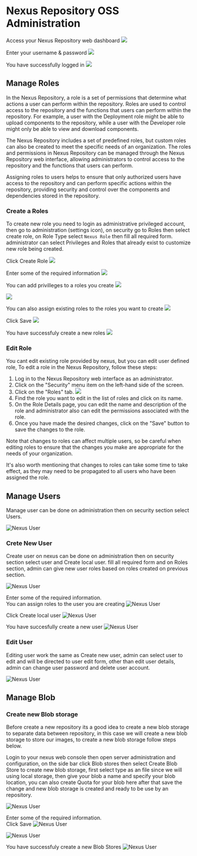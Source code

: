 # Nexus Repository OSS Administration

Access your Nexus Repository web dashboard
![](/Chapter-3-Nexus/img/login-nexus-1.png)

Enter your username & password
![](/Chapter-3-Nexus/img/login-nexus-2.png)

You have successfully logged in
![](/Chapter-3-Nexus/img/login-nexus-3.png)

## Manage Roles

In the Nexus Repository, a role is a set of permissions that determine what actions a user can perform within the repository. Roles are used to control access to the repository and the functions that users can perform within the repository. For example, a user with the Deployment role might be able to upload components to the repository, while a user with the Developer role might only be able to view and download components.

The Nexus Repository includes a set of predefined roles, but custom roles can also be created to meet the specific needs of an organization. The roles and permissions in Nexus Repository can be managed through the Nexus Repository web interface, allowing administrators to control access to the repository and the functions that users can perform.

Assigning roles to users helps to ensure that only authorized users have access to the repository and can perform specific actions within the repository, providing security and control over the components and dependencies stored in the repository.

### Create a Roles
To create new role you need to login as administrative privileged account, then go to administration (settings icon), on security go to Roles then select create role, on Role Type select `Nexus Role` then fill all required form. administrator can select Privileges and Roles that already exist to customize new role being created.

Click Create Role 
![](/Chapter-3-Nexus/img/roles-1.png)

Enter some of the required information
![](/Chapter-3-Nexus/img/roles-2.png)

You can add privilleges to a roles you create
![](/Chapter-3-Nexus/img/roles-3.png)

![](/Chapter-3-Nexus/img/roles-4.png)

You can also assign existing roles to the roles you want to create
![](/Chapter-3-Nexus/img/roles-5.png)

Click Save
![](/Chapter-3-Nexus/img/roles-6.png)

You have successfuly create a new roles
![](/Chapter-3-Nexus/img/roles-7.png)


### Edit Role

You cant edit existing role provided by nexus, but you can edit user defined role, To edit a role in the Nexus Repository, follow these steps:

1. Log in to the Nexus Repository web interface as an administrator.
2. Click on the "Security" menu item on the left-hand side of the screen.
3. Click on the "Roles" tab.
    ![](/Chapter-3-Nexus/img/roles-7.png)
4. Find the role you want to edit in the list of roles and click on its name.
5. On the Role Details page, you can edit the name and description of the role and administrator also can edit the permissions associated with the role.
6. Once you have made the desired changes, click on the "Save" button to save the changes to the role.

Note that changes to roles can affect multiple users, so be careful when editing roles to ensure that the changes you make are appropriate for the needs of your organization.

It's also worth mentioning that changes to roles can take some time to take effect, as they may need to be propagated to all users who have been assigned the role.


## Manage Users

Manage user can be done on administration then on security section select Users.

![Nexus User](/Chapter-3-Nexus/img/users-1.png)

### Crete New User

Create user on nexus can be done on administration then on security section select user and Create local user. fill all required form and on Roles section, admin can give new user roles based on roles created on previous section.

![Nexus User](/Chapter-3-Nexus/img/users-2.png)

Enter some of the required information. <br>
You can assign roles to the user you are creating
![Nexus User](/Chapter-3-Nexus/img/users-3.png)

Click Create local user
![Nexus User](/Chapter-3-Nexus/img/users-4.png)

You have succesfully create a new user
![Nexus User](/Chapter-3-Nexus/img/users-5.png)



### Edit User

Editing user work the same as Create new user, admin can select user to edit and will be directed to user edit form, other than edit user details, admin can change user password and delete user account.

![Nexus User](/Chapter-3-Nexus/img/users-6.png)

## Manage Blob

### Create new Blob storage

Before create a new repository its a good idea to create a new blob storage to separate data between repository, in this case we will create a new blob storage to store our images, to create a new blob storage follow steps below.

Login to your nexus web console then open server administration and configuration, on the side bar click Blob stores then select Create Blob Store to create new blob storage, first select type as an file since we will using local storage, then give your blob a name and specify your blob location, you can also create Quota for your blob here after that save the change and new blob storage is created and ready to be use by an repository.

![Nexus User](/Chapter-3-Nexus/img/blob-1.png)

Enter some of the required information. <br>
Click Save
![Nexus User](/Chapter-3-Nexus/img/blob-2.png)

![Nexus User](/Chapter-3-Nexus/img/blob-3.png)

You have successfuly create a new Blob Stores
![Nexus User](/Chapter-3-Nexus/img/blob-4.png)


